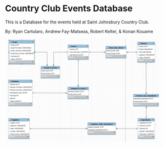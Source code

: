 # Country Club Events Database
This is a Database for the events held at Saint Johnsbury Country Club.

By: Ryan Cartularo, Andrew Fay-Matseas, Robert Kelter, & Konan Kouame


![Image Of Normalized ERD](https://github.com/RyanCartularo/Country-Club-Events-Database/blob/main/Milestone%203/Normalized%20ERD.PNG) 
